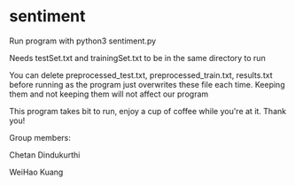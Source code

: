 # sentiment
Run program with python3 sentiment.py

Needs testSet.txt and trainingSet.txt to be in the same directory to run

You can delete preprocessed_test.txt, preprocessed_train.txt, results.txt before running as the program just overwrites these file each time. Keeping them and not keeping them will not affect our program 

This program takes bit to run, enjoy a cup of coffee while you're at it. Thank you!

Group members:

Chetan Dindukurthi

WeiHao Kuang
